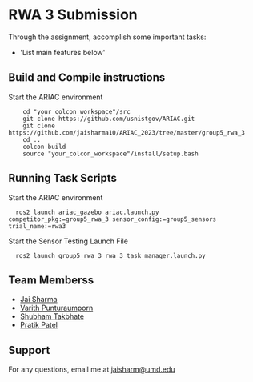 # RWA 3 Submission

Through the assignment, accomplish some important tasks:
- 'List main features below'

## Build and Compile instructions

Start the ARIAC environment

```
    cd "your_colcon_workspace"/src
    git clone https://github.com/usnistgov/ARIAC.git
    git clone https://github.com/jaisharma10/ARIAC_2023/tree/master/group5_rwa_3
    cd ..
    colcon build
    source "your_colcon_workspace"/install/setup.bash
``````

## **Running Task Scripts**

Start the ARIAC environment

```
  ros2 launch ariac_gazebo ariac.launch.py competitor_pkg:=group5_rwa_3 sensor_config:=group5_sensors trial_name:=rwa3
```

Start the Sensor Testing Launch File

```
  ros2 launch group5_rwa_3 rwa_3_task_manager.launch.py 
```

## Team Memberss

* [Jai Sharma](https://github.com/jaisharma10/)
* [Varith Punturaumporn](https://github.com/varithpu)
* [Shubham Takbhate](https://github.com/Shubhamtakbhate1998)
* [Pratik Patel](https://github.com/pratik2394)


## Support

For any questions, email me at jaisharm@umd.edu

